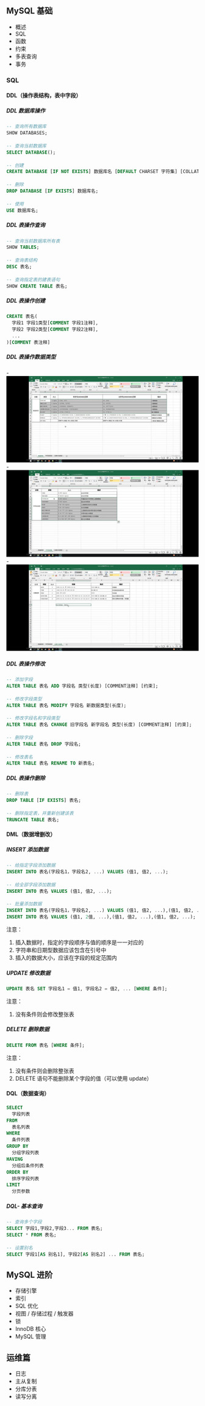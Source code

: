 ## MySQL 基础

- 概述
- SQL
- 函数
- 约束
- 多表查询
- 事务

### SQL

#### DDL（操作表结构，表中字段）

##### DDL 数据库操作

```SQL
-- 查询所有数据库
SHOW DATABASES;

-- 查询当前数据库
SELECT DATABASE();

-- 创建
CREATE DATABASE [IF NOT EXISTS] 数据库名 [DEFAULT CHARSET 字符集] [COLLATE 排序规则];

-- 删除
DROP DATABASE [IF EXISTS] 数据库名;

-- 使用
USE 数据库名;
```

##### DDL 表操作查询

```SQL
-- 查询当前数据库所有表
SHOW TABLES;

-- 查询表结构
DESC 表名;

-- 查询指定表的建表语句
SHOW CREATE TABLE 表名;
```

##### DDL 表操作创建

```SQL
CREATE 表名(
  字段1 字段1类型[COMMENT 字段1注释],
  字段2 字段2类型[COMMENT 字段2注释],
  ...
)[COMMENT 表注释]
```

##### DDL 表操作数据类型

-![数据库数值类型](./assets/数据库数值类型.jpg)
-![字符串类型](./assets/字符串类型.jpg)
-![日期时间类型](./assets/日期时间类型.jpg)

##### DDL 表操作修改

```SQL
-- 添加字段
ALTER TABLE 表名 ADD 字段名 类型(长度) [COMMENT注释] [约束];

-- 修改字段类型
ALTER TABLE 表名 MODIFY 字段名 新数据类型(长度);

-- 修改字段名和字段类型
ALTER TABLE 表名 CHANGE 旧字段名 新字段名 类型(长度) [COMMENT注释] [约束];

-- 删除字段
ALTER TABLE 表名 DROP 字段名;

-- 修改表名
ALTER TABLE 表名 RENAME TO 新表名;
```

##### DDL 表操作删除

```SQL
-- 删除表
DROP TABLE [IF EXISTS] 表名;

-- 删除指定表，并重新创建该表
TRUNCATE TABLE 表名;
```

#### DML（数据增删改）

##### INSERT 添加数据

```SQL
-- 给指定字段添加数据
INSERT INTO 表名(字段名1，字段名2, ...) VALUES (值1, 值2, ...);

-- 给全部字段添加数据
INSERT INTO 表名 VALUES (值1, 值2, ...);

-- 批量添加数据
INSERT INTO 表名(字段名1，字段名2, ...) VALUES (值1, 值2, ...),(值1, 值2, ...),(值1, 值2, ...);
INSERT INTO 表名 VALUES (值1, 2值, ...),(值1, 值2, ...),(值1, 值2, ...);
```

注意：
1. 插入数据时，指定的字段顺序与值的顺序是一一对应的
2. 字符串和日期型数据应该包含在引号中
3. 插入的数据大小，应该在字段的规定范围内

##### UPDATE 修改数据

```SQL
UPDATE 表名 SET 字段名1 = 值1, 字段名2 = 值2, ... [WHERE 条件];
```

注意：
1. 没有条件则会修改整张表

##### DELETE 删除数据

```SQL
DELETE FROM 表名 [WHERE 条件];
```

注意：
1. 没有条件则会删除整张表
2. DELETE 语句不能删除某个字段的值（可以使用 update）

#### DQL（数据查询）

```SQL
SELECT
  字段列表
FROM
  表名列表
WHERE
  条件列表
GROUP BY
  分组字段列表
HAVING
  分组后条件列表
ORDER BY
  排序字段列表
LIMIT
  分页参数
```

##### DQL- 基本查询

```sql
-- 查询多个字段
SELECT 字段1,字段2,字段3... FROM 表名;
SELECT * FROM 表名;

-- 设置别名
SELECT 字段1[AS 别名1], 字段2[AS 别名2] ... FROM 表名;
```

## MySQL 进阶

- 存储引擎
- 索引
- SQL 优化
- 视图 / 存储过程 / 触发器
- 锁
- InnoDB 核心
- MySQL 管理

## 运维篇

- 日志
- 主从复制
- 分库分表
- 读写分离
